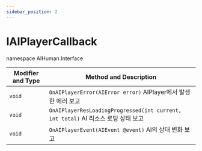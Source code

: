 ```yaml
---
sidebar_position: 2
---
```


# IAIPlayerCallback

namespace AIHuman.Interface

| Modifier and Type | Method and Description                                       |
| ----------------- | ------------------------------------------------------------ |
| `void`            | `OnAIPlayerError(AIError error)` AIPlayer에서 발생한 에러 보고 |
| `void`            | `OnAIPlayerResLoadingProgressed(int current, int total)` AI 리소스 로딩 상태 보고 |
| `void`            | `OnAIPlayerEvent(AIEvent @event)` AI의 상태 변화 보고 |
